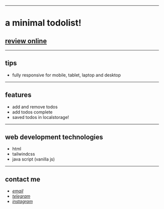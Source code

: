 
---

# a minimal todolist!
## [review online](git )

---
## tips

* fully responsive for mobile, tablet, laptop and desktop
---
## features

* add and remove todos
* add todos complete 
* saved todos in localstorage!

---
## web development technologies
* html 
* tailwindcss 
* java script (vanilla js) 
---
## contact me
* *[email](mailto:051.mhmdzynaly977@gmail.com)*
* *[telegram](https://t.me/zeynali2003/)*
* *[instagram](https://instagram.com/zeynali2003/)*

